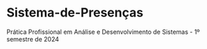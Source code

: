 # Sistema-de-Presenças
Prática Profissional em Análise e Desenvolvimento de Sistemas - 1º semestre de 2024
